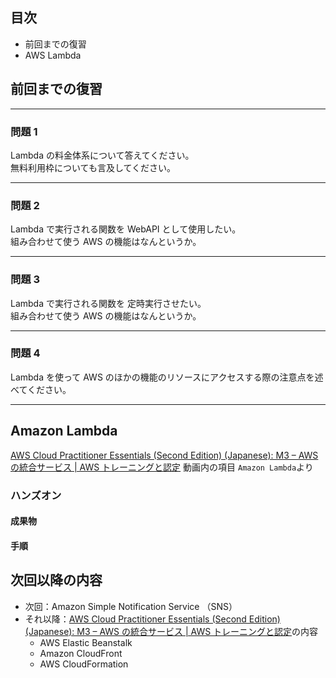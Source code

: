 ## 目次

-   前回までの復習
-   AWS Lambda

## 前回までの復習

---

### 問題 1

Lambda の料金体系について答えてください。  
無料利用枠についても言及してください。

---

### 問題 2

Lambda で実行される関数を WebAPI として使用したい。  
組み合わせて使う AWS の機能はなんというか。

---

### 問題 3

Lambda で実行される関数を 定時実行させたい。  
組み合わせて使う AWS の機能はなんというか。

---

### 問題 4

Lambda を使って AWS のほかの機能のリソースにアクセスする際の注意点を述べてください。

---

## Amazon Lambda

[AWS Cloud Practitioner Essentials (Second Edition) (Japanese): M3 – AWS の統合サービス | AWS トレーニングと認定](https://www.aws.training/Details/eLearning?id=34402) 動画内の項目 `Amazon Lambda`より

### ハンズオン

#### 成果物

#### 手順

## 次回以降の内容

-   次回：Amazon Simple Notification Service （SNS）
-   それ以降：[AWS Cloud Practitioner Essentials (Second Edition) (Japanese): M3 – AWS の統合サービス | AWS トレーニングと認定](https://www.aws.training/Details/eLearning?id=34402)の内容
    -   AWS Elastic Beanstalk
    -   Amazon CloudFront
    -   AWS CloudFormation
